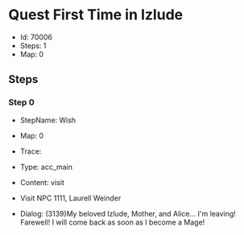 # Quest First Time in Izlude

- Id: 70006
- Steps: 1
- Map: 0

## Steps

### Step 0
- StepName:  Wish
- Map:  0
- Trace:  
- Type:  acc_main
- Content:  visit
- Visit NPC 1111, Laurell Weinder

- Dialog: (3139)My beloved Izlude, Mother, and Alice... I'm leaving! Farewell! I will come back as soon as I become a Mage!


